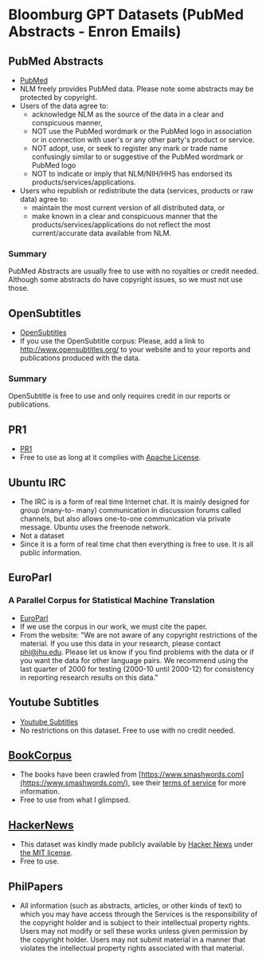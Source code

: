 # Bloomburg GPT Datasets (PubMed Abstracts - Enron Emails)

## PubMed Abstracts

* [PubMed](https://pubmed.ncbi.nlm.nih.gov/download/)
* NLM freely provides PubMed data. Please note some abstracts may be protected by copyright.
* Users of the data agree to:
  * acknowledge NLM as the source of the data in a clear and conspicuous manner,
  * NOT use the PubMed wordmark or the PubMed logo in association or in connection with user's or any other party's product or service.
  * NOT adopt, use, or seek to register any mark or trade name confusingly similar to or suggestive of the PubMed wordmark or PubMed logo
  * NOT to indicate or imply that NLM/NIH/HHS has endorsed its products/services/applications.
* Users who republish or redistribute the data (services, products or raw data) agree to:
  * maintain the most current version of all distributed data, or
  * make known in a clear and conspicuous manner that the products/services/applications do not reflect the most current/accurate data available from NLM.

### Summary

PubMed Abstracts are usually free to use with no royalties or credit needed. Although some abstracts do have copyright issues, so we must not use those.

## OpenSubtitles

* [OpenSubtitles](https://opus.nlpl.eu/OpenSubtitles/corpus/version/OpenSubtitles)
* If you use the OpenSubtitle corpus: Please, add a link to http://www.opensubtitles.org/ to your website and to your reports and publications produced with the data.

### Summary

OpenSubtitle is free to use and only requires credit in our reports or publications.

## PR1

* [PR1](https://github.com/google-deepmind/pg19)
* Free to use as long at it complies with [Apache License](http://www.apache.org/licenses/LICENSE-2.0).

## Ubuntu IRC

* The IRC is is a form of real time Internet chat. It is mainly designed for group (many-to- many) communication in discussion forums called channels, but also allows one-to-one communication via private message. Ubuntu uses the freenode network.
* Not a dataset
* Since it is a form of real time chat then everything is free to use. It is all public information.

## EuroParl

### **A Parallel Corpus for Statistical Machine Translation**

* [EuroParl](https://www.statmt.org/europarl/)
* If we use the corpus in our work, we must cite the paper.
* From the website: "We are not aware of any copyright restrictions of the material. If you use this data in your research, please contact [phi@jhu.edu](mailto:phi@jhu.edu). Please let us know if you find problems with the data or if you want the data for other language pairs. We recommend using the last quarter of 2000 for testing (2000-10 until 2000-12) for consistency in reporting research results on this data."

## Youtube Subtitles

* [Youtube Subtitles](https://www.kaggle.com/datasets/wadzim/youtube-subtitles)
* No restrictions on this dataset. Free to use with no credit needed.

## [BookCorpus](https://huggingface.co/datasets/bookcorpus)

* The books have been crawled from [https://www.smashwords.com](https://www.smashwords.com/), see their [terms of service](https://www.smashwords.com/about/tos) for more information.
* Free to use from what I glimpsed.

## [HackerNews](https://www.kaggle.com/datasets/hacker-news/hacker-news)

* This dataset was kindly made publicly available by [Hacker News](https://github.com/HackerNews/API) under [the MIT license](https://github.com/HackerNews/API/blob/master/LICENSE).
* Free to use.

## PhilPapers

* All information (such as abstracts, articles, or other kinds of text) to which you may have access through the Services is the responsibility of the copyright holder and is subject to their intellectual property rights. Users may not modify or sell these works unless given permission by the copyright holder. Users may not submit material in a manner that violates the intellectual property rights associated with that material.
